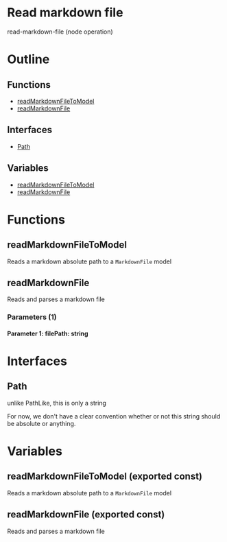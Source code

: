 # Read markdown file

read-markdown-file (node operation)



# Outline

## Functions

- [readMarkdownFileToModel](#readMarkdownFileToModel)
- [readMarkdownFile](#readMarkdownFile)

## Interfaces

- [Path](#path)

## Variables

- [readMarkdownFileToModel](#readmarkdownfiletomodel)
- [readMarkdownFile](#readmarkdownfile)



# Functions

## readMarkdownFileToModel

Reads a markdown absolute path to a `MarkdownFile` model




## readMarkdownFile

Reads and parses a markdown file




### Parameters (1)

#### Parameter 1: filePath: string

# Interfaces

## Path

unlike PathLike, this is only a string

For now, we don't have a clear convention whether or not this string should be absolute or anything.







# Variables

## readMarkdownFileToModel (exported const)

Reads a markdown absolute path to a `MarkdownFile` model


## readMarkdownFile (exported const)

Reads and parses a markdown file

